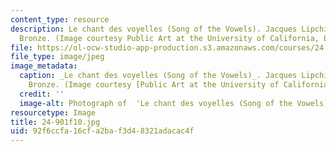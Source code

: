 ```yaml
---
content_type: resource
description: Le chant des voyelles (Song of the Vowels). Jacques Lipchitz, 1931-32.
  Bronze. (Image courtesy Public Art at the University of California, Los Angeles.)
file: https://ol-ocw-studio-app-production.s3.amazonaws.com/courses/24-901-language-and-its-structure-i-phonology-fall-2010/92f6ccfa16cfa2baf3d48321adacac4f_24-901f10.jpg
file_type: image/jpeg
image_metadata:
  caption: _Le chant des voyelles (Song of the Vowels)_. Jacques Lipchitz, 1931-32.
    Bronze. (Image courtesy [Public Art at the University of California, Los Angeles](http://www.publicartinla.com/UCLAArt/song1.html).)
  credit: ''
  image-alt: Photograph of  'Le chant des voyelles (Song of the Vowels)', bronze sculpture.
resourcetype: Image
title: 24-901f10.jpg
uid: 92f6ccfa-16cf-a2ba-f3d4-8321adacac4f
---
```

